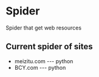# Spider
Spider that get web resources

## Current spider of sites
* meizitu.com --- python
* BCY.com --- python
